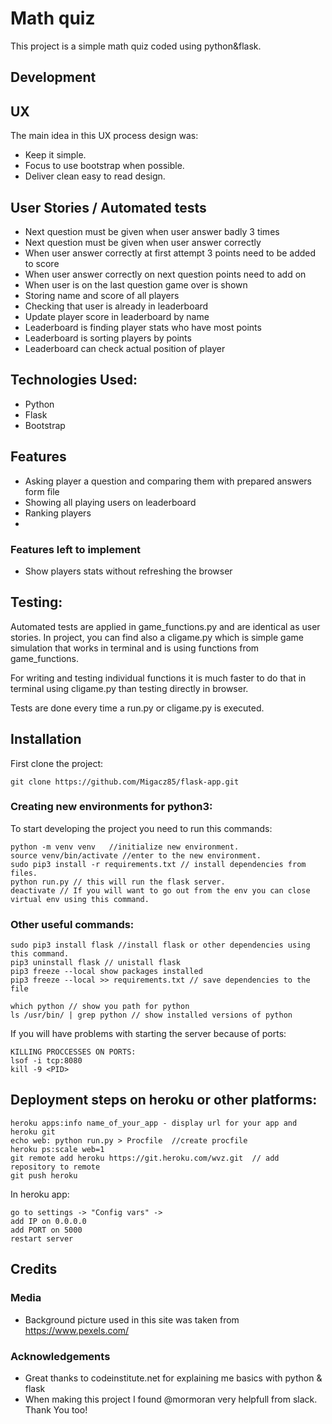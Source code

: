 # Math quiz

This project is a simple math quiz coded using python&flask.

## Development

## UX

The main idea in this UX process design was:

- Keep it simple.
- Focus to use bootstrap when possible.
- Deliver clean easy to read design.

## User Stories / Automated tests

- Next question must be given when user answer badly 3 times
- Next question must be given when user answer correctly
- When user answer correctly at first attempt 3 points need to be added to score
- When user answer correctly on next question points need to add on
- When user is on the last question game over is shown
- Storing name and score of all players
- Checking that user is already in leaderboard 
- Update player score in leaderboard by name 
- Leaderboard is finding player stats who have most points
- Leaderboard is sorting players by points
- Leaderboard can check actual position of player

## Technologies Used:

- Python
- Flask
- Bootstrap

## Features 

- Asking player a question and comparing them with prepared answers form file
- Showing all playing users on leaderboard
- Ranking players
- 

### Features left to implement

- Show players stats without refreshing the browser

## Testing:

Automated tests are applied in game_functions.py and are identical as user stories.
In project, you can find also a cligame.py which is simple game simulation that works in terminal and is using functions from game_functions. 

For writing and testing individual functions it is much faster to do that in terminal using cligame.py than testing directly in browser. 

Tests are done every time a run.py or cligame.py is executed.

## Installation

First clone the project:

```
git clone https://github.com/Migacz85/flask-app.git
```

### Creating new environments for python3: 

To start developing the project you need to run this commands:

```
python -m venv venv   //initialize new environment.
source venv/bin/activate //enter to the new environment.
sudo pip3 install -r requirements.txt // install dependencies from files.
python run.py // this will run the flask server.
deactivate // If you will want to go out from the env you can close virtual env using this command.
```

### Other useful commands:

```
sudo pip3 install flask //install flask or other dependencies using this command.
pip3 uninstall flask // unistall flask
pip3 freeze --local show packages installed 
pip3 freeze --local >> requirements.txt // save dependencies to the file

which python // show you path for python
ls /usr/bin/ | grep python // show installed versions of python
```

If you will have problems with starting the server because of ports:

```
KILLING PROCCESSES ON PORTS:
lsof -i tcp:8080
kill -9 <PID>
```


## Deployment steps on heroku or other platforms:

```
heroku apps:info name_of_your_app - display url for your app and heroku git
echo web: python run.py > Procfile  //create procfile
heroku ps:scale web=1
git remote add heroku https://git.heroku.com/wvz.git  // add repository to remote
git push heroku
```

In heroku app: 

```
go to settings -> "Config vars" -> 
add IP on 0.0.0.0
add PORT on 5000
restart server
```

## Credits

### Media
- Background picture used in this site was taken from https://www.pexels.com/

### Acknowledgements

- Great thanks to codeinstitute.net for explaining me basics with python & flask
- When making this project I found @mormoran very helpfull from slack. Thank You too!


